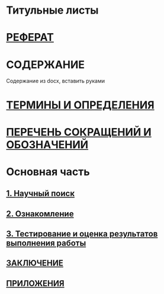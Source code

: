 # Титульные листы

# [РЕФЕРАТ](./main/referat.md)

# СОДЕРЖАНИЕ

Содержание из docx, вставить руками

# [ТЕРМИНЫ И ОПРЕДЕЛЕНИЯ](./main/terms_and_definitions.md)

# [ПЕРЕЧЕНЬ СОКРАЩЕНИЙ И ОБОЗНАЧЕНИЙ](./main/abbreviations.md)

# Основная часть

## [1. Научный поиск](./main/scientific_search.md)

## [2. Ознакомление](./main/familiarization.md)

## [3. Тестирование и оценка результатов выполнения работы](./main/tests_final.md)

## [ЗАКЛЮЧЕНИЕ](./main/conclusion.md)

## [ПРИЛОЖЕНИЯ](./main/attachments.md)